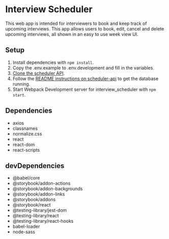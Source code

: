 # Interview Scheduler

This web app is intended for interviewers to book and keep track of upcoming interviews. This app allows users to book, edit, cancel and delete upcoming interviews, all shown in an easy to use week view UI.

## Setup
1. Install dependencies with `npm install`.
2. Copy the .env.example to .env.development and fill in the variables.
3. [Clone the scheduler API](https://github.com/zeamaria/scheduler-api).
4. Follow the [README instructions on scheduler-api](https://github.com/lighthouse-labs/scheduler-api) to get the database running. 
5. Start Webpack Development server for interview_scheduler with `npm start`.

## Dependencies
* axios
* classnames
* normalize.css
* react
* react-dom
* react-scripts

## devDependencies
* @babel/core
* @storybook/addon-actions
* @storybook/addon-backgrounds
* @storybook/addon-links
* @storybook/addons
* @storybook/react
* @testing-library/jest-dom
* @testing-library/react
* @testing-library/react-hooks
* babel-loader
* node-sass
